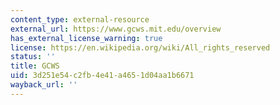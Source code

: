 ```yaml
---
content_type: external-resource
external_url: https://www.gcws.mit.edu/overview
has_external_license_warning: true
license: https://en.wikipedia.org/wiki/All_rights_reserved
status: ''
title: GCWS
uid: 3d251e54-c2fb-4e41-a465-1d04aa1b6671
wayback_url: ''
---
```

